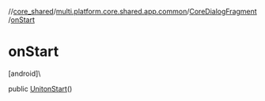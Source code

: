 //[core_shared](../../../index.md)/[multi.platform.core.shared.app.common](../index.md)/[CoreDialogFragment](index.md)/[onStart](on-start.md)

# onStart

[android]\

public [Unit](https://kotlinlang.org/api/latest/jvm/stdlib/kotlin/-unit/index.html)[onStart](on-start.md)()
